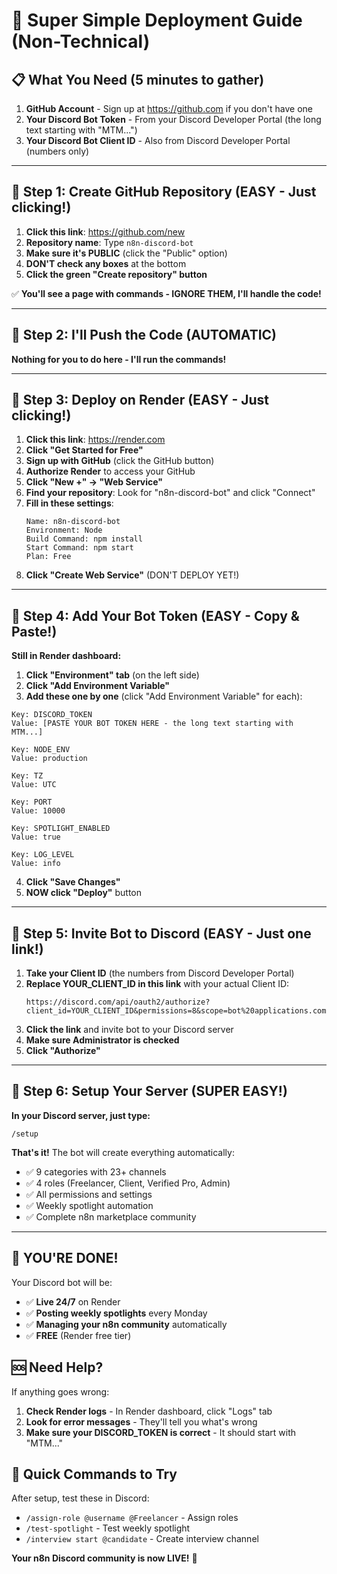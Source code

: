 # 🚀 Super Simple Deployment Guide (Non-Technical)

## 📋 What You Need (5 minutes to gather)

1. **GitHub Account** - Sign up at https://github.com if you don't have one
2. **Your Discord Bot Token** - From your Discord Developer Portal (the long text starting with "MTM...")
3. **Your Discord Bot Client ID** - Also from Discord Developer Portal (numbers only)

---

## 🎯 Step 1: Create GitHub Repository (EASY - Just clicking!)

1. **Click this link**: https://github.com/new
2. **Repository name**: Type `n8n-discord-bot`
3. **Make sure it's PUBLIC** (click the "Public" option)
4. **DON'T check any boxes** at the bottom
5. **Click the green "Create repository" button**

✅ **You'll see a page with commands - IGNORE THEM, I'll handle the code!**

---

## 🎯 Step 2: I'll Push the Code (AUTOMATIC)

**Nothing for you to do here - I'll run the commands!**

---

## 🎯 Step 3: Deploy on Render (EASY - Just clicking!)

1. **Click this link**: https://render.com
2. **Click "Get Started for Free"**
3. **Sign up with GitHub** (click the GitHub button)
4. **Authorize Render** to access your GitHub
5. **Click "New +" → "Web Service"**
6. **Find your repository**: Look for "n8n-discord-bot" and click "Connect"
7. **Fill in these settings**:
   ```
   Name: n8n-discord-bot
   Environment: Node
   Build Command: npm install
   Start Command: npm start
   Plan: Free
   ```
8. **Click "Create Web Service"** (DON'T DEPLOY YET!)

---

## 🎯 Step 4: Add Your Bot Token (EASY - Copy & Paste!)

**Still in Render dashboard:**

1. **Click "Environment" tab** (on the left side)
2. **Click "Add Environment Variable"** 
3. **Add these one by one** (click "Add Environment Variable" for each):

```
Key: DISCORD_TOKEN
Value: [PASTE YOUR BOT TOKEN HERE - the long text starting with MTM...]

Key: NODE_ENV  
Value: production

Key: TZ
Value: UTC

Key: PORT
Value: 10000

Key: SPOTLIGHT_ENABLED
Value: true

Key: LOG_LEVEL
Value: info
```

4. **Click "Save Changes"**
5. **NOW click "Deploy"** button

---

## 🎯 Step 5: Invite Bot to Discord (EASY - Just one link!)

1. **Take your Client ID** (the numbers from Discord Developer Portal)
2. **Replace YOUR_CLIENT_ID in this link** with your actual Client ID:
   ```
   https://discord.com/api/oauth2/authorize?client_id=YOUR_CLIENT_ID&permissions=8&scope=bot%20applications.commands
   ```
3. **Click the link** and invite bot to your Discord server
4. **Make sure Administrator is checked** 
5. **Click "Authorize"**

---

## 🎯 Step 6: Setup Your Server (SUPER EASY!)

**In your Discord server, just type:**
```
/setup
```

**That's it!** The bot will create everything automatically:
- ✅ 9 categories with 23+ channels
- ✅ 4 roles (Freelancer, Client, Verified Pro, Admin)  
- ✅ All permissions and settings
- ✅ Weekly spotlight automation
- ✅ Complete n8n marketplace community

---

## 🎉 YOU'RE DONE!

Your Discord bot will be:
- ✅ **Live 24/7** on Render
- ✅ **Posting weekly spotlights** every Monday
- ✅ **Managing your n8n community** automatically
- ✅ **FREE** (Render free tier)

## 🆘 Need Help?

If anything goes wrong:
1. **Check Render logs** - In Render dashboard, click "Logs" tab
2. **Look for error messages** - They'll tell you what's wrong
3. **Make sure your DISCORD_TOKEN is correct** - It should start with "MTM..."

## 📱 Quick Commands to Try

After setup, test these in Discord:
- `/assign-role @username @Freelancer` - Assign roles
- `/test-spotlight` - Test weekly spotlight
- `/interview start @candidate` - Create interview channel

**Your n8n Discord community is now LIVE!** 🚀
